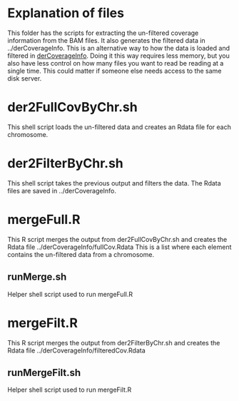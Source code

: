 Explanation of files
====================

This folder has the scripts for extracting the un-filtered coverage information from the BAM files. It also generates the filtered data in ../derCoverageInfo. This is an alternative way to how the data is loaded and filtered in [derCoverageInfo](https://github.com/lcolladotor/derfinderExample/tree/master/derCoverageInfo). Doing it this way requires less memory, but you also have less control on how many files you want to read be reading at a single time. This could matter if someone else needs access to the same disk server. 

# der2FullCovByChr.sh

This shell script loads the un-filtered data and creates an Rdata file for each chromosome.

# der2FilterByChr.sh

This shell script takes the previous output and filters the data. The Rdata files are saved in ../derCoverageInfo.

# mergeFull.R

This R script merges the output from der2FullCovByChr.sh and creates the Rdata file ../derCoverageInfo/fullCov.Rdata This is a list where each element contains the un-filtered data from a chromosome.

## runMerge.sh

Helper shell script used to run mergeFull.R

# mergeFilt.R

This R script merges the output from der2FilterByChr.sh and creates the Rdata file ../derCoverageInfo/filteredCov.Rdata

## runMergeFilt.sh

Helper shell script used to run mergeFilt.R
